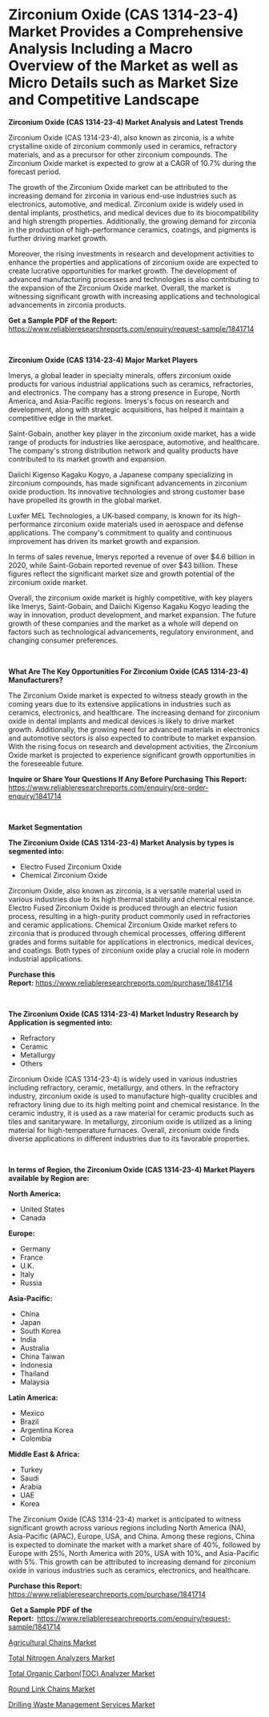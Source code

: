 <p><h1>Zirconium Oxide (CAS 1314-23-4) Market Provides a Comprehensive Analysis Including a Macro Overview of the Market as well as Micro Details such as Market Size and Competitive Landscape</h1></p><p><strong>Zirconium Oxide (CAS 1314-23-4) Market Analysis and Latest Trends</strong></p>
<p><p>Zirconium Oxide (CAS 1314-23-4), also known as zirconia, is a white crystalline oxide of zirconium commonly used in ceramics, refractory materials, and as a precursor for other zirconium compounds. The Zirconium Oxide market is expected to grow at a CAGR of 10.7% during the forecast period. </p><p>The growth of the Zirconium Oxide market can be attributed to the increasing demand for zirconia in various end-use industries such as electronics, automotive, and medical. Zirconium oxide is widely used in dental implants, prosthetics, and medical devices due to its biocompatibility and high strength properties. Additionally, the growing demand for zirconia in the production of high-performance ceramics, coatings, and pigments is further driving market growth.</p><p>Moreover, the rising investments in research and development activities to enhance the properties and applications of zirconium oxide are expected to create lucrative opportunities for market growth. The development of advanced manufacturing processes and technologies is also contributing to the expansion of the Zirconium Oxide market. Overall, the market is witnessing significant growth with increasing applications and technological advancements in zirconia products.</p></p>
<p><strong>Get a Sample PDF of the Report:&nbsp;</strong> <a href="https://www.reliableresearchreports.com/enquiry/request-sample/1841714">https://www.reliableresearchreports.com/enquiry/request-sample/1841714</a></p>
<p>&nbsp;</p>
<p><strong>Zirconium Oxide (CAS 1314-23-4) Major Market Players</strong></p>
<p><p>Imerys, a global leader in specialty minerals, offers zirconium oxide products for various industrial applications such as ceramics, refractories, and electronics. The company has a strong presence in Europe, North America, and Asia-Pacific regions. Imerys's focus on research and development, along with strategic acquisitions, has helped it maintain a competitive edge in the market.</p><p>Saint-Gobain, another key player in the zirconium oxide market, has a wide range of products for industries like aerospace, automotive, and healthcare. The company's strong distribution network and quality products have contributed to its market growth and expansion.</p><p>Daiichi Kigenso Kagaku Kogyo, a Japanese company specializing in zirconium compounds, has made significant advancements in zirconium oxide production. Its innovative technologies and strong customer base have propelled its growth in the global market.</p><p>Luxfer MEL Technologies, a UK-based company, is known for its high-performance zirconium oxide materials used in aerospace and defense applications. The company's commitment to quality and continuous improvement has driven its market growth and expansion.</p><p>In terms of sales revenue, Imerys reported a revenue of over $4.6 billion in 2020, while Saint-Gobain reported revenue of over $43 billion. These figures reflect the significant market size and growth potential of the zirconium oxide market.</p><p>Overall, the zirconium oxide market is highly competitive, with key players like Imerys, Saint-Gobain, and Daiichi Kigenso Kagaku Kogyo leading the way in innovation, product development, and market expansion. The future growth of these companies and the market as a whole will depend on factors such as technological advancements, regulatory environment, and changing consumer preferences.</p></p>
<p>&nbsp;</p>
<p><strong>What Are The Key Opportunities For Zirconium Oxide (CAS 1314-23-4) Manufacturers?</strong></p>
<p><p>The Zirconium Oxide market is expected to witness steady growth in the coming years due to its extensive applications in industries such as ceramics, electronics, and healthcare. The increasing demand for zirconium oxide in dental implants and medical devices is likely to drive market growth. Additionally, the growing need for advanced materials in electronics and automotive sectors is also expected to contribute to market expansion. With the rising focus on research and development activities, the Zirconium Oxide market is projected to experience significant growth opportunities in the foreseeable future.</p></p>
<p><strong>Inquire or Share Your Questions If Any Before Purchasing This Report:</strong> <a href="https://www.reliableresearchreports.com/enquiry/pre-order-enquiry/1841714">https://www.reliableresearchreports.com/enquiry/pre-order-enquiry/1841714</a></p>
<p>&nbsp;</p>
<p><strong>Market Segmentation</strong></p>
<p><strong>The Zirconium Oxide (CAS 1314-23-4) Market Analysis by types is segmented into:</strong></p>
<p><ul><li>Electro Fused Zirconium Oxide</li><li>Chemical Zirconium Oxide</li></ul></p>
<p><p>Zirconium Oxide, also known as zirconia, is a versatile material used in various industries due to its high thermal stability and chemical resistance. Electro Fused Zirconium Oxide is produced through an electric fusion process, resulting in a high-purity product commonly used in refractories and ceramic applications. Chemical Zirconium Oxide market refers to zirconia that is produced through chemical processes, offering different grades and forms suitable for applications in electronics, medical devices, and coatings. Both types of zirconium oxide play a crucial role in modern industrial applications.</p></p>
<p><strong>Purchase this Report:&nbsp;</strong><a href="https://www.reliableresearchreports.com/purchase/1841714">https://www.reliableresearchreports.com/purchase/1841714</a></p>
<p>&nbsp;</p>
<p><strong>The Zirconium Oxide (CAS 1314-23-4) Market Industry Research by Application is segmented into:</strong></p>
<p><ul><li>Refractory</li><li>Ceramic</li><li>Metallurgy</li><li>Others</li></ul></p>
<p><p>Zirconium Oxide (CAS 1314-23-4) is widely used in various industries including refractory, ceramic, metallurgy, and others. In the refractory industry, zirconium oxide is used to manufacture high-quality crucibles and refractory lining due to its high melting point and chemical resistance. In the ceramic industry, it is used as a raw material for ceramic products such as tiles and sanitaryware. In metallurgy, zirconium oxide is utilized as a lining material for high-temperature furnaces. Overall, zirconium oxide finds diverse applications in different industries due to its favorable properties.</p></p>
<p>&nbsp;</p>
<p><strong>In terms of Region, the Zirconium Oxide (CAS 1314-23-4) Market Players available by Region are:</strong></p>
<p>
    <p> <strong> North America: </strong>
        <ul>
            <li>United States</li>
            <li>Canada</li>
        </ul>
        </p> 
    <p> <strong> Europe: </strong>
        <ul>
            <li>Germany</li>
            <li>France</li>
            <li>U.K.</li>
            <li>Italy</li>
            <li>Russia</li>
        </ul>
        </p> 
    <p> <strong> Asia-Pacific: </strong>
        <ul>
            <li>China</li>
            <li>Japan</li>
            <li>South Korea</li>
            <li>India</li>
            <li>Australia</li>
            <li>China Taiwan</li>
            <li>Indonesia</li>
            <li>Thailand</li>
            <li>Malaysia</li>
        </ul>
        </p> 
    <p> <strong> Latin America: </strong>
        <ul>
            <li>Mexico</li>
            <li>Brazil</li>
            <li>Argentina Korea</li>
            <li>Colombia</li>
        </ul>
        </p> 
    <p> <strong> Middle East & Africa: </strong>
        <ul>
            <li>Turkey</li>
            <li>Saudi</li>
            <li>Arabia</li>
            <li>UAE</li>
            <li>Korea</li>
        </ul>
    </p>
    </p>
<p><p>The Zirconium Oxide (CAS 1314-23-4) market is anticipated to witness significant growth across various regions including North America (NA), Asia-Pacific (APAC), Europe, USA, and China. Among these regions, China is expected to dominate the market with a market share of 40%, followed by Europe with 25%, North America with 20%, USA with 10%, and Asia-Pacific with 5%. This growth can be attributed to increasing demand for zirconium oxide in various industries such as ceramics, electronics, and healthcare.</p></p>
<p><strong>Purchase this Report: </strong><a href="https://www.reliableresearchreports.com/purchase/1841714">https://www.reliableresearchreports.com/purchase/1841714</a></p>
<p>&nbsp;<strong>Get a Sample PDF of the Report:&nbsp;&nbsp;</strong><a href="https://www.reliableresearchreports.com/enquiry/request-sample/1841714">https://www.reliableresearchreports.com/enquiry/request-sample/1841714</a></p>
<p><strong></strong></p>
<p><p><a href="https://issuu.com/reportprime-2/docs/agricultural-chains-market-size-2030.pptx">Agricultural Chains Market</a></p><p><a href="https://github.com/tamvrosiya/Market-Research-Report-List-3/blob/main/total-nitrogen-analyzers-market.md">Total Nitrogen Analyzers Market</a></p><p><a href="https://github.com/pizolina/Market-Research-Report-List-3/blob/main/total-organic-carbontoc-analyzer-market.md">Total Organic Carbon(TOC) Analyzer Market</a></p><p><a href="https://issuu.com/reportprime-2/docs/round-link-chains-market-size-2030.pptx">Round Link Chains Market</a></p><p><a href="https://medium.com/@reganklocko456458/drilling-waste-management-services-market-furnishes-information-on-market-share-market-trends-and-2d25be481e3e">Drilling Waste Management Services Market</a></p></p>